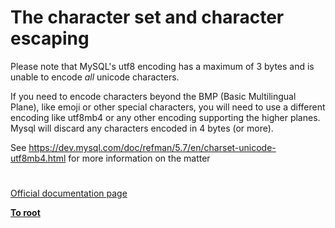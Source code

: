 # The character set and character escaping





Please note that MySQL&apos;s utf8 encoding has a maximum of 3 bytes and is unable to encode *all* unicode characters.

If you need to encode characters beyond the BMP (Basic Multilingual Plane), like emoji or other special characters, you will need to use a different encoding like utf8mb4 or any other encoding supporting the higher planes. Mysql will discard any characters encoded in 4 bytes (or more).

See https://dev.mysql.com/doc/refman/5.7/en/charset-unicode-utf8mb4.html for more information on the matter

  

#

[Official documentation page](https://www.php.net/manual/en/mysqlinfo.concepts.charset.php)

**[To root](/README.md)**
